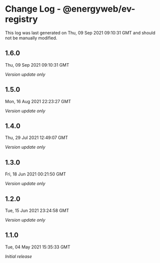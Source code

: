 # Change Log - @energyweb/ev-registry

This log was last generated on Thu, 09 Sep 2021 09:10:31 GMT and should not be manually modified.

## 1.6.0
Thu, 09 Sep 2021 09:10:31 GMT

_Version update only_

## 1.5.0
Mon, 16 Aug 2021 22:23:27 GMT

_Version update only_

## 1.4.0
Thu, 29 Jul 2021 12:49:07 GMT

_Version update only_

## 1.3.0
Fri, 18 Jun 2021 00:21:50 GMT

_Version update only_

## 1.2.0
Tue, 15 Jun 2021 23:24:58 GMT

_Version update only_

## 1.1.0
Tue, 04 May 2021 15:35:33 GMT

_Initial release_

